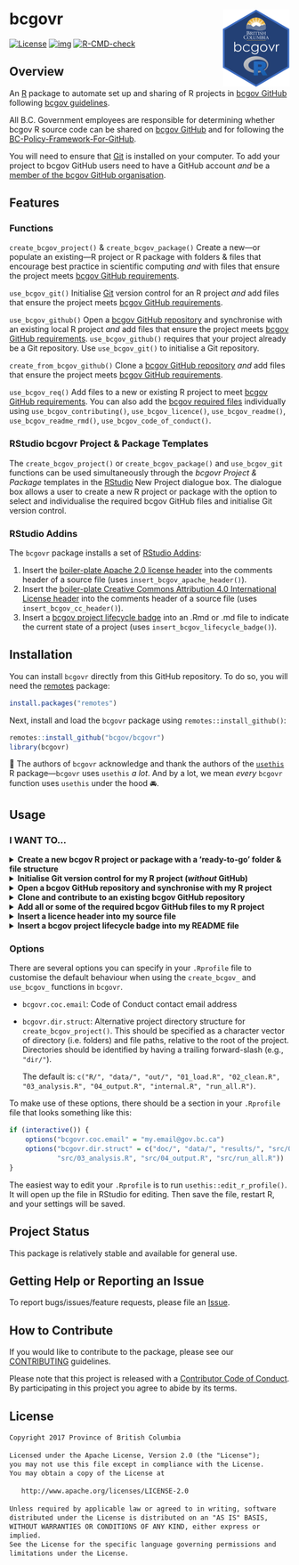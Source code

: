 
<!-- README.md is generated from README.Rmd. Please edit README.Rmd (this file) -->

# bcgovr <img src="tools/readme/logo.png" align="right" />

<!-- badges: start -->

[![License](https://img.shields.io/badge/License-Apache%202.0-blue.svg)](https://opensource.org/licenses/Apache-2.0)
[![img](https://img.shields.io/badge/Lifecycle-Stable-97ca00)](https://github.com/bcgov/repomountie/blob/master/doc/lifecycle-badges.md)
[![R-CMD-check](https://github.com/bcgov/bcgovr/actions/workflows/R-CMD-check.yaml/badge.svg)](https://github.com/bcgov/bcgovr/actions/workflows/R-CMD-check.yaml)

<!-- badges: end -->

## Overview

An [R](http://r-project.org) package to automate set up and sharing of R
projects in [bcgov GitHub](https://github.com/bcgov) following [bcgov
guidelines](https://github.com/bcgov/BC-Policy-Framework-For-GitHub).

All B.C. Government employees are responsible for determining whether
bcgov R source code can be shared on [bcgov
GitHub](https://github.com/bcgov) and for following the
[BC-Policy-Framework-For-GitHub](https://github.com/bcgov/BC-Policy-Framework-For-GitHub).

You will need to ensure that [Git](https://git-scm.com/) is installed on
your computer. To add your project to bcgov GitHub users need to have a
GitHub account *and* be a [member of the bcgov GitHub
organisation](https://github.com/bcgov/BC-Policy-Framework-For-GitHub/blob/master/BC-Gov-Org-HowTo/Cheatsheet.md).

## Features

### Functions

`create_bcgov_project()` & `create_bcgov_package()` Create a new—or
populate an existing—R project or R package with folders & files that
encourage best practice in scientific computing *and* with files that
ensure the project meets [bcgov GitHub
requirements](https://github.com/bcgov/BC-Policy-Framework-For-GitHub/blob/master/BC-Gov-Org-HowTo/Cheatsheet.md).

`use_bcgov_git()` Initialise [Git](https://git-scm.com/) version control
for an R project *and* add files that ensure the project meets [bcgov
GitHub
requirements](https://github.com/bcgov/BC-Policy-Framework-For-GitHub/blob/master/BC-Gov-Org-HowTo/Cheatsheet.md).

`use_bcgov_github()` Open a [bcgov GitHub
repository](https://github.com/bcgov) and synchronise with an existing
local R project *and* add files that ensure the project meets [bcgov
GitHub
requirements](https://github.com/bcgov/BC-Policy-Framework-For-GitHub/blob/master/BC-Gov-Org-HowTo/Cheatsheet.md).
`use_bcgov_github()` requires that your project already be a Git
repository. Use `use_bcgov_git()` to initialise a Git repository.

`create_from_bcgov_github()` Clone a [bcgov GitHub
repository](https://github.com/bcgov) *and* add files that ensure the
project meets [bcgov GitHub
requirements](https://github.com/bcgov/BC-Policy-Framework-For-GitHub/blob/master/BC-Gov-Org-HowTo/Cheatsheet.md).

`use_bcgov_req()` Add files to a new or existing R project to meet
[bcgov GitHub
requirements](https://github.com/bcgov/BC-Policy-Framework-For-GitHub/blob/master/BC-Gov-Org-HowTo/Cheatsheet.md).
You can also add the [bcgov required
files](https://github.com/bcgov/BC-Policy-Framework-For-GitHub/blob/master/BC-Gov-Org-HowTo/Cheatsheet.md)
individually using `use_bcgov_contributing()`, `use_bcgov_licence()`,
`use_bcgov_readme()`, `use_bcgov_readme_rmd()`,
`use_bcgov_code_of_conduct()`.

### RStudio bcgovr Project & Package Templates

The `create_bcgov_project()` or `create_bcgov_package()` and
`use_bcgov_git` functions can be used simultaneously through the *bcgovr
Project & Package* templates in the [RStudio](https://www.rstudio.com/)
New Project dialogue box. The dialogue box allows a user to create a new
R project or package with the option to select and individualise the
required bcgov GitHub files and initialise Git version control.

### RStudio Addins

The `bcgovr` package installs a set of [RStudio
Addins](https://rstudio.github.io/rstudioaddins/):

1)  Insert the [boiler-plate Apache 2.0 license
    header](https://github.com/bcgov/BC-Policy-Framework-For-GitHub/blob/master/BC-Open-Source-Development-Employee-Guide/Licenses.md)
    into the comments header of a source file (uses
    `insert_bcgov_apache_header()`).
2)  Insert the [boiler-plate Creative Commons Attribution 4.0
    International License
    header](https://github.com/bcgov/BC-Policy-Framework-For-GitHub/blob/master/BC-Open-Source-Development-Employee-Guide/Licenses.md)
    into the comments header of a source file (uses
    `insert_bcgov_cc_header()`).
3)  Insert a [bcgov project lifecycle
    badge](https://github.com/bcgov/repomountie/blob/master/doc/lifecycle-badges.md)
    into an .Rmd or .md file to indicate the current state of a project
    (uses `insert_bcgov_lifecycle_badge()`).

## Installation

You can install `bcgovr` directly from this GitHub repository. To do so,
you will need the [remotes](https://cran.r-project.org/package=remotes)
package:

``` r
install.packages("remotes")
```

Next, install and load the `bcgovr` package using
`remotes::install_github()`:

``` r
remotes::install_github("bcgov/bcgovr")
library(bcgovr)
```

🎉 The authors of `bcgovr` acknowledge and thank the authors of the
[`usethis`](https://cran.r-project.org/package=usethis) R
package—`bcgovr` uses `usethis` *a lot*. And by a lot, we mean *every*
`bcgovr` function uses `usethis` under the hood 🚘.

## Usage

### I WANT TO…

<details>
<summary>
<strong>Create a new bcgov R project or package with a ‘ready-to-go’
folder & file structure</strong>
</summary>

<br />

Create and open—or populate—a local R project using
`bcgovr::create_bcgov_project()`. Be sure to either specify your local
directory using the `path` argument, or `setwd("C:/my-new-project")`
before running `create_bcgov_project()`. The template `bcgovr` folders
and files and required bcgov GitHub files will be created in the new
directory. For using different project templates, see the
[Options](#options) section below. Type `?create_bcgov_project` in the R
console for help.

``` r
create_bcgov_project(path = "C:/my-new-project", coc_email = "my.email@gov.bc.ca") 
```

    C:/my-new-project
    ├── 01_load.R
    ├── 02_clean.R
    ├── 03_analysis.R
    ├── 04_output.R
    ├── CODE_OF_CONDUCT.md
    ├── CONTRIBUTING.md
    ├── LICENSE
    ├── R
    ├── README.Rmd
    ├── data
    ├── my-new-project.Rproj
    ├── out
    └── run_all.R

The `create_bcgov_package()` function is used the same way as
`create_bcgov_project()` but will create all the folders & files to get
started on creating an R package. Type `?create_bcgov_package` in the R
console for help. The [R packages](http://r-pkgs.had.co.nz/) book by
Hadley Wickham is a very useful resource if you are looking to create R
packages.

``` r
create_bcgov_package(path = "C:/mynewrpackage", coc_email = "my.email@gov.bc.ca") 
```

    C:/mynewrpackage
    ├── CODE_OF_CONDUCT.md
    ├── CONTRIBUTING.md
    ├── DESCRIPTION
    ├── LICENSE
    ├── NAMESPACE
    ├── NEWS.md
    ├── R
    ├── README.Rmd
    ├── man
    ├── mynewrpackage.Rproj
    └── vignettes
        └── mynewrpackage.Rmd

Users can also use the *bcgovr Project & Package* templates in the
[RStudio](https://www.rstudio.com/) New Project dialogue box to create a
new R project or package. The dialogue box provides the option to select
and individualise the required bcgov GitHub files and initialise Git
version control.

<img src="tools/readme/proj_template1.png" width="30%" /><img src="tools/readme/proj_template2.png" width="30%" /><img src="tools/readme/proj_template3.png" width="30%" />

<br />

</details>
<details>
<summary>
<strong>Initialise Git version control for my R project (<i>without</i>
GitHub)</strong>
</summary>

<br />

Put your local R project under version control by initialising a
[Git](https://git-scm.com/) repository using `use_bcgov_git()`—this
automatically completes staging and committing of the initial folders &
files inside the project. The `use_bcgov_git()` function also ensures
the project has the required bcgov GitHub files. Type `?use_bcgov_git`
in the R console for help.

``` r
use_bcgov_git(coc_email = "my.email@gov.bc.ca") 
```

<br />

</details>
<details>
<summary>
<strong>Open a bcgov GitHub repository and synchronise with my R
project</strong>
</summary>

<br />

Share your R project on [bcgov GitHub](https://github.com/bcgov) using
`use_bcgov_github()`. This requires that your project already be a Git
repository—use `use_bcgov_git()` to initialise a Git repository if
necessary. The `use_bcgov_github()` function creates a repository on
bcgov GitHub and adds and synchronises your local project with the newly
created bcgov GitHub origin. The `use_bcgov_github()` function also
ensures the project has the required bcgov GitHub files. Type
`?use_bcgov_github` in the R console for help.

``` r
use_bcgov_github(organisation = "bcgov", coc_email = "my.email@gov.bc.ca") 
```

<br />

</details>
<details>
<summary>
<strong>Clone and contribute to an existing bcgov GitHub
repository</strong>
</summary>

<br />

Create a new local Git repository with a project or repository cloned
from bcgov GitHub using `create_from_bcgov_github()`. The
`create_from_bcgov_github()` function also ensures the project has the
required bcgov GitHub files. Type `?create_from_bcgov_github` in the R
console for help.

``` r
create_from_bcgov_github(repo = "bcgov/bcgovr", destdir = "C:/my_directory") 
```

<br />

</details>
<details>
<summary>
<strong>Add all or some of the required bcgov GitHub files to my R
project</strong>
</summary>

<br />

Add the [required bcgov
GitHub](https://github.com/bcgov/BC-Policy-Framework-For-GitHub/blob/master/BC-Gov-Org-HowTo/Cheatsheet.md)
files—a LICENCE, a README, a CODE OF CONDUCT and a CONTRIBUTING file—to
any new or existing bcgov R project or package using `use_bcgov_req()`.
Type `?use_bcgov_req` in the R console for help.

You can use the `licence`, `coc_email` & `rmarkdown` arguments to change
the default Apache 2.0 License, add your contact details to the Code of
Conduct, or decline a README.Rmd file—maybe you only want a README.md
for the project?

``` r
use_bcgov_req(licence = "cc-by", rmarkdown = FALSE, coc_email = "my.email@gov.bc.ca")
```

You can also add the individual required files as needed using:

``` r
use_bcgov_licence()
use_bcgov_readme()
use_bcgov_contributing()
use_bcgov_code_of_conduct(coc_email = "my.email@gov.bc.ca")
```

<br />

</details>
<details>
<summary>
<strong>Insert a licence header into my source file</strong>
</summary>

<br />

Need to add that Apache 2.0 or Creative Commons License header to a
source file? Just click-click:

![](tools/readme/bcgovr_addin_licence.gif)

You can also use `insert_bcgov_apache_header()` or
`insert_bcgov_cc_header()`.

<br />

</details>
<details>
<summary>
<strong>Insert a bcgov project lifecycle badge into my README
file</strong>
</summary>

<br />

Want to add a lifecycle badge to your README file to indicate the
current state of the project? Just click-click-click-click:

![](tools/readme/bcgovr_addin_badge.gif)

You can also use `insert_bcgov_lifecycle_badge("experimental")`. Type
`?insert_bcgov_lifecycle_badge` in the R console for the list of badge
options and other help.

</details>

### Options

There are several options you can specify in your `.Rprofile` file to
customise the default behaviour when using the `create_bcgov_` and
`use_bcgov_` functions in `bcgovr`.

- `bcgovr.coc.email`: Code of Conduct contact email address

- `bcgovr.dir.struct`: Alternative project directory structure for
  `create_bcgov_project()`. This should be specified as a character
  vector of directory (i.e. folders) and file paths, relative to the
  root of the project. Directories should be identified by having a
  trailing forward-slash (e.g., `"dir/"`).

  The default is:
  `c("R/", "data/", "out/", "01_load.R", "02_clean.R", "03_analysis.R", "04_output.R", "internal.R", "run_all.R")`.

To make use of these options, there should be a section in your
`.Rprofile` file that looks something like this:

``` r
if (interactive()) {
    options("bcgovr.coc.email" = "my.email@gov.bc.ca")
    options("bcgovr.dir.struct" = c("doc/", "data/", "results/", "src/01_load.R", "src/02_clean.R",
            "src/03_analysis.R", "src/04_output.R", "src/run_all.R"))
}
```

The easiest way to edit your `.Rprofile` is to run
`usethis::edit_r_profile()`. It will open up the file in RStudio for
editing. Then save the file, restart R, and your settings will be saved.

## Project Status

This package is relatively stable and available for general use.

## Getting Help or Reporting an Issue

To report bugs/issues/feature requests, please file an
[Issue](https://github.com/bcgov/bcgovr/issues/).

## How to Contribute

If you would like to contribute to the package, please see our
[CONTRIBUTING](CONTRIBUTING.md) guidelines.

Please note that this project is released with a [Contributor Code of
Conduct](CODE_OF_CONDUCT.md). By participating in this project you agree
to abide by its terms.

## License

    Copyright 2017 Province of British Columbia

    Licensed under the Apache License, Version 2.0 (the "License");
    you may not use this file except in compliance with the License.
    You may obtain a copy of the License at 

       http://www.apache.org/licenses/LICENSE-2.0

    Unless required by applicable law or agreed to in writing, software
    distributed under the License is distributed on an "AS IS" BASIS,
    WITHOUT WARRANTIES OR CONDITIONS OF ANY KIND, either express or implied.
    See the License for the specific language governing permissions and
    limitations under the License.
